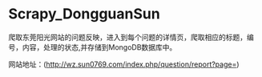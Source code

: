 # Scrapy_DongguanSun
爬取东莞阳光网站的问题反映，进入到每个问题的详情页，爬取相应的标题，编号，内容，处理的状态,并存储到MongoDB数据库中。

网站地址：(http://wz.sun0769.com/index.php/question/report?page=)
